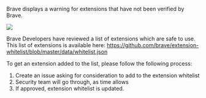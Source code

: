 Brave displays a warning for extensions that have not been verified by Brave.

![](https://jumde.github.io/img/warning.png)

Brave Developers have reviewed a list of extensions which are safe to use. This list of extensions is available here: https://github.com/brave/extension-whitelist/blob/master/data/whitelist.json

To get an extension added to the list, please follow the following process:

1. Create an issue asking for consideration to add to the extension whitelist
2. Security team will go through, as time allows
3. If approved, extension whitelist is updated.

